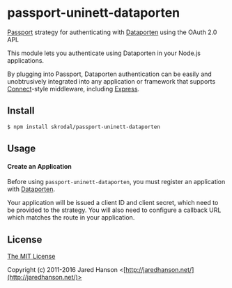 # passport-uninett-dataporten

[Passport](http://passportjs.org/) strategy for authenticating with 
[Dataporten](https://docs.dataporten.no/) using the OAuth 2.0 API.

This module lets you authenticate using Dataporten in your Node.js 
applications.

By plugging into Passport, Dataporten authentication can be easily and
unobtrusively integrated into any application or framework that supports
[Connect](http://www.senchalabs.org/connect/)-style middleware, including
[Express](http://expressjs.com/).

## Install

```bash
$ npm install skrodal/passport-uninett-dataporten
```

## Usage

#### Create an Application

Before using `passport-uninett-dataporten`, you must register an application 
with [Dataporten](https://dashboard.dataporten.no/).

Your application will be issued a client ID and client secret, which need 
to be provided to the strategy.  You will also need to configure a callback 
URL which matches the route in your application.

## License

[The MIT License](http://opensource.org/licenses/MIT)

Copyright (c) 2011-2016 Jared Hanson <[http://jaredhanson.net/](http://jaredhanson.net/)>

